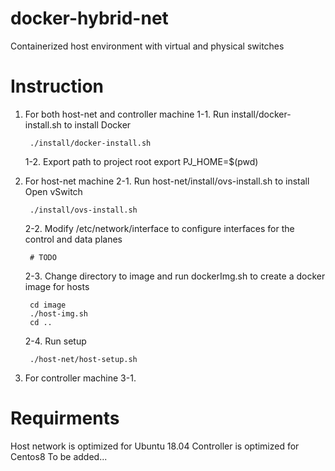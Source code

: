# docker-hybrid-net
Containerized host environment with virtual and physical switches

# Instruction
1. For both host-net and controller machine
    1-1. Run install/docker-install.sh to install Docker

        ./install/docker-install.sh

    1-2. Export path to project root
        export PJ_HOME=$(pwd) 

2. For host-net machine
    2-1. Run host-net/install/ovs-install.sh to install Open vSwitch

        ./install/ovs-install.sh

    2-2. Modify /etc/network/interface to configure interfaces for the control and data planes

        # TODO

    2-3. Change directory to image and run dockerImg.sh to create a docker image for hosts

        cd image
        ./host-img.sh
        cd ..
    
    2-4. Run setup

        ./host-net/host-setup.sh

3. For controller machine
    3-1. 

# Requirments
Host network is optimized for Ubuntu 18.04
Controller is optimized for Centos8
To be added...
